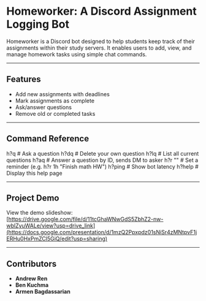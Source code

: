 # Homeworker: A Discord Assignment Logging Bot

Homeworker is a Discord bot designed to help students keep track of their assignments within their study servers. It enables users to add, view, and manage homework tasks using simple chat commands.

---

## Features

- Add new assignments with deadlines    
- Mark assignments as complete
- Ask/answer questions  
- Remove old or completed tasks  

---

## Command Reference
h?q <question>                 # Ask a question
h?dq <question>                # Delete your own question
h?lq                           # List all current questions
h?aq <ID> <answer>             # Answer a question by ID, sends DM to asker
h?r <time> "<reminder>"        # Set a reminder (e.g. h?r 1h "Finish math HW")
h?ping                         # Show bot latency
h?help                         # Display this help page

---

## Project Demo

View the demo slideshow: [https://drive.google.com/file/d/11tcGhaWNwGdS5ZbhZ2-nw-wblZyuWALe/view?usp=drive_link](https://docs.google.com/presentation/d/1mzQ2Ppxpdz01sNiSr4zMNtpvF1jERHu0HxPmZCl5GiQ/edit?usp=sharing)

---

## Contributors

- **Andrew Ren**
- **Ben Kuchma** 
- **Armen Bagdassarian**

